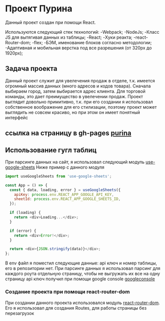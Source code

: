 # Проект Пурина
Данный проект создан при помощи React.

Используются следующий стек технологий:
-Webpack;
-NodeJs;
-Класс JS для вытягивая данных из таблицы;
-React;
-Хуки реакта;
-react-Router-dom;
-flex;
-БЭМ, именование блоков согласно методологии;
-Адаптивная и мобильная верстка под все разрешения (от 320px до 1920px);

## Задача проекта
Данный проект служит для увелечения продаж в отделе, т.к. имеется огромный массив данных (много адресов и кодов товара). Сначала выбираем город, затем выбирается адрес клиента. Для торговой команды, это дает преимущество в увелечении продаж. Проект выглядит довольно примитивно, т.к. при его создании я использовал собственное воображение для его стилизации, поэтому проект может выглядить не совсем красиво, но при этом он имеет понятный интерфейс

## ссылка на страницу в gh-pages [purina](https://tanasov49.github.io/purina-react/)

## Использование гугл таблиц

При парсинге данных на сайт, я использовал следующий модуль [use-google-sheets](https://www.npmjs.com/package/use-google-sheets)
Ниже пример с данного модуля
```js
import useGoogleSheets from 'use-google-sheets';

const App = () => {
  const { data, loading, error } = useGoogleSheets({
    apiKey: process.env.REACT_APP_GOOGLE_API_KEY,
    sheetId: process.env.REACT_APP_GOOGLE_SHEETS_ID,
  });

  if (loading) {
    return <div>Loading...</div>;
  }

  if (error) {
    return <div>Error!</div>;
  }

  return <div>{JSON.stringify(data)}</div>;
};
```

В env файл я поместил следующие данные: api ключ и номер таблицы, его в репозитории нет.
При парсинге данных я использовал парсинг для каждого роута отдельную страницу, чтобы не выгружать их все на одну страницу
api ключ получил при помощи google console [googleconsole](https://console.cloud.google.com/)

### Создание проекта при помощи react-router-dom

При создании данного проекта использовался модуль [react-router-dom](https://reactrouter.com/). Его я использовал для создания Routes, для работы страницы без перезагрузок


